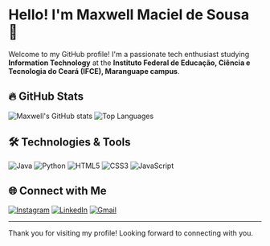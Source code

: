 # Hello! I'm Maxwell Maciel de Sousa 🌟

Welcome to my GitHub profile! I'm a passionate tech enthusiast studying **Information Technology** at the **Instituto Federal de Educação, Ciência e Tecnologia do Ceará (IFCE), Maranguape campus**.

## 🔥 GitHub Stats
![Maxwell's GitHub stats](https://github-readme-stats.vercel.app/api?username=MaxwellMaciel&show_icons=true&theme=radical)
![Top Languages](https://github-readme-stats.vercel.app/api/top-langs/?username=MaxwellMaciel&layout=compact&theme=radical)

## 🛠️ Technologies & Tools
![Java](https://img.icons8.com/color/48/000000/java.png)
![Python](https://img.icons8.com/color/48/000000/python.png)
![HTML5](https://img.icons8.com/color/48/000000/html-5.png)
![CSS3](https://img.icons8.com/color/48/000000/css3.png)
![JavaScript](https://img.icons8.com/color/48/000000/javascript.png)

## 🌐 Connect with Me
[![Instagram](https://img.icons8.com/fluency/48/000000/instagram-new.png)](https://instagram.com/maxsksr)
[![LinkedIn](https://img.icons8.com/fluency/48/000000/linkedin.png)](https://linkedin.com/in/seu-perfil)
[![Gmail](https://img.icons8.com/fluency/48/000000/gmail.png)](mailto:sousamaciel@aluno.ifce.edu.br)

---

Thank you for visiting my profile! Looking forward to connecting with you.

